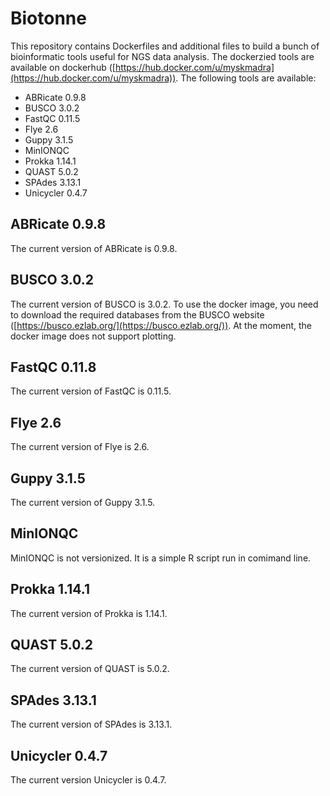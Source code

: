 # Biotonne

This repository contains Dockerfiles and additional files to build a bunch of bioinformatic tools useful for NGS data analysis. The dockerzied tools are available on dockerhub ([https://hub.docker.com/u/myskmadra](https://hub.docker.com/u/myskmadra)). The following tools are available:

- ABRicate 0.9.8
- BUSCO 3.0.2
- FastQC 0.11.5
- Flye 2.6
- Guppy 3.1.5
- MinIONQC
- Prokka 1.14.1
- QUAST 5.0.2 
- SPAdes 3.13.1
- Unicycler 0.4.7

## ABRicate 0.9.8

The current version of ABRicate is 0.9.8.

## BUSCO 3.0.2

The current version of BUSCO is 3.0.2. To use the docker image, you need to download the required databases from the BUSCO website ([https://busco.ezlab.org/](https://busco.ezlab.org/)). At the moment, the docker image does not support plotting.

## FastQC 0.11.8

The current version of FastQC is 0.11.5.

## Flye 2.6

The current version of Flye is 2.6.

## Guppy 3.1.5

The current version of Guppy 3.1.5.

## MinIONQC

MinIONQC is not versionized. It is a simple R script run in comimand line.

## Prokka 1.14.1

The current version of Prokka is 1.14.1.

## QUAST 5.0.2

The current version of QUAST is 5.0.2.

## SPAdes 3.13.1

The current version of SPAdes is 3.13.1.

## Unicycler 0.4.7

The current version Unicycler is 0.4.7.
